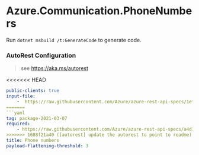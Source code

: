 # Azure.Communication.PhoneNumbers

Run `dotnet msbuild /t:GenerateCode` to generate code.

### AutoRest Configuration

> see https://aka.ms/autorest

<<<<<<< HEAD
``` yaml
public-clients: true
input-file:
    -  https://raw.githubusercontent.com/Azure/azure-rest-api-specs/1ef769ae890b5f5a952f9ba6e46e0ef6d38241da/specification/communication/data-plane/Microsoft.CommunicationServicesPhoneNumbers/stable/2021-03-07/phonenumbers.json
=======
```yaml
tag: package-2021-03-07
required:
    - https://raw.githubusercontent.com/Azure/azure-rest-api-specs/a4d1e1516433894fca89f9600a6ac8a5471fc598/specification/communication/data-plane/readme.md
>>>>>>> 1688f21a40 ([autorest] update the autorest to point to readme)
title: Phone numbers
payload-flattening-threshold: 3
```
